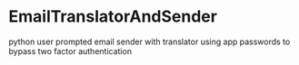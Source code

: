 # EmailTranslatorAndSender
 python user prompted email sender with translator using app passwords to bypass two factor authentication

